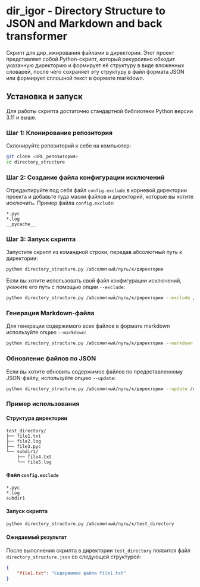 # dir_igor - Directory Structure to JSON and Markdown and back transformer

Скрипт для дир_ижирования файлами в директории.
Этот проект представляет собой Python-скрипт, который рекурсивно обходит указанную директорию и формирует её структуру в виде вложенных словарей, после чего сохраняет эту структуру в файл формата JSON или формирует сплошной текст в формате markdown.

## Установка и запуск

Для работы скрипта достаточно стандартной библиотеки Python версии 3.11 и выше.

### Шаг 1: Клонирование репозитория

Склонируйте репозиторий к себе на компьютер:

```sh
git clone <URL_репозитория>
cd directory_structure
```

### Шаг 2: Создание файла конфигурации исключений

Отредактируйте под себя файл `config.exclude` в корневой директории проекта и добавьте туда маски файлов и директорий, которые вы хотите исключить. Пример файла `config.exclude`:

```
*.pyc
*.log
__pycache__
```

### Шаг 3: Запуск скрипта

Запустите скрипт из командной строки, передав абсолютный путь к директории:

```sh
python directory_structure.py /абсолютный/путь/к/директории
```

Если вы хотите использовать свой файл конфигурации исключений, укажите его путь с помощью опции `--exclude`:

```sh
python directory_structure.py /абсолютный/путь/к/директории --exclude /путь/к/config.exclude
```

### Генерация Markdown-файла

Для генерации содержимого всех файлов в формате markdown используйте опцию `--markdown`:

```sh
python directory_structure.py /абсолютный/путь/к/директории --markdown
```

### Обновление файлов по JSON

Если вы хотите обновить содержимое файлов по предоставленному JSON-файлу, используйте опцию `--update`:

```sh
python directory_structure.py /абсолютный/путь/к/директории --update /путь/к/файлу.json
```

### Пример использования

#### Структура директории

```
test_directory/
├── file1.txt
├── file2.log
├── file3.pyc
└── subdir1/
    ├── file4.txt
    └── file5.log
```

#### Файл `config.exclude`

```
*.pyc
*.log
subdir1
```

#### Запуск скрипта

```sh
python directory_structure.py /абсолютный/путь/к/test_directory
```

#### Ожидаемый результат

После выполнения скрипта в директории `test_directory` появится файл `directory_structure.json` со следующей структурой:

```json
{
    "file1.txt": "Содержимое файла file1.txt"
}
```
